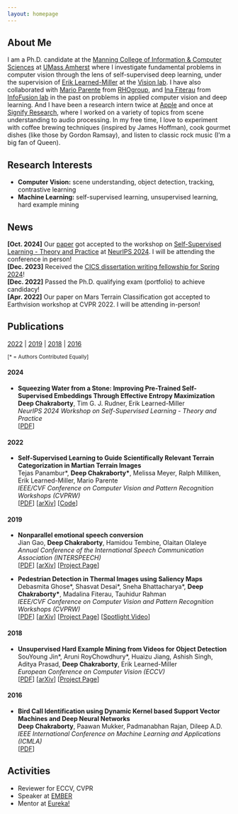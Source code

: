 ```yaml
---
layout: homepage
---
```


## About Me

I am a Ph.D. candidate at the [Manning College of Information & Computer Sciences](https://www.cics.umass.edu) at [UMass Amherst](https://www.umass.edu) where I investigate fundamental problems in computer vision through the lens of self-supervised deep learning, under the supervision of [Erik Learned-Miller](https://people.cs.umass.edu/~elm/index.html) at the [Vision lab](http://vis-www.cs.umass.edu). I have also collaborated with [Mario Parente](http://rhogroup.org/index.php/people/mario-parente) from [RHOgroup](http://rhogroup.org/index.php), and [Ina Fiterau](https://people.cs.umass.edu/~mfiterau/) from [InfoFusion lab](https://groups.cs.umass.edu/infofusion/home/) in the past on problems in applied computer vision and deep learning. And I have been a research intern twice at [Apple](https://www.apple.com/) and once at [Signify Research](https://www.signify.com/en-us), where I worked on a variety of topics from scene understanding to audio processing. In my free time, I love to experiment with coffee brewing techniques (inspired by James Hoffman), cook gourmet dishes (like those by Gordon Ramsay), and listen to classic rock music (I’m a big fan of Queen).

## Research Interests

- **Computer Vision:** scene understanding, object detection, tracking, contrastive learning
- **Machine Learning:** self-supervised learning, unsupervised learning, hard example mining

## News
**[Oct. 2024]** Our [paper](papers/chakraborty_2024_w.pdf) got accepted to the workshop on [Self-Supervised Learning - Theory and Practice](https://sslneurips2024.github.io/index.html) at 
                [NeurIPS 2024](https://neurips.cc/Conferences/2024). I will be attending the conference in person! <br>
**[Dec. 2023]** Received the [CICS dissertation writing fellowship for Spring 2024](https://www.cics.umass.edu/news/spring-2024-dissertation-writing-fellowships)! <br>
**[Dec. 2022]** Passed the Ph.D. qualifying exam (portfolio) to achieve candidacy! <br>
**[Apr. 2022]** Our paper on Mars Terrain Classification got accepted to Earthvision workshop at CVPR 2022. I will be attending in-person! <br>
<!-- **[Jan. 2022]** Started working at the RHOgroup on computer vision for Mars rover images. <br> -->
<!-- **[Jun. 2021]** Started 2nd summer internship at Apple working on neural architecture search. <br> -->
<!-- **[Jul. 2020]** Attending CIFAR Deep Learning & Reinforcement Learning summer school. <br> -->
<!-- **[Jun. 2020]** Started summer internship at Apple working on object detection and scene graph generation. <br> -->

## Publications

[2022](#2022) \| [2019](#2019) \| [2018](#2018) \| [2016](#2016)

<sup>[\* = Authors Contributed Equally]</sup>

#### 2024

- **Squeezing Water from a Stone: Improving Pre-Trained Self-Supervised Embeddings Through Effective Entropy Maximization** <br>
**Deep Chakraborty**, Tim G. J. Rudner, Erik Learned-Miller <br>
*NeurIPS 2024 Workshop on Self-Supervised Learning - Theory and Practice* <br>
[[PDF](papers/chakraborty_2024_w.pdf)]

#### 2022

- **Self-Supervised Learning to Guide Scientifically Relevant Terrain Categorization in Martian Terrain Images** <br>
  Tejas Panambur\*, **Deep Chakraborty\***, Melissa Meyer, Ralph Milliken, Erik Learned-Miller, Mario Parente <br>
  *IEEE/CVF Conference on Computer Vision and Pattern Recognition Workshops (CVPRW)* <br>
  [[PDF](papers/panambur_2022.pdf)] [[arXiv](https://arxiv.org/abs/2204.09854)] [[Code](https://github.com/TejasPanambur/mastcam)]

#### 2019
- **Nonparallel emotional speech conversion** <br>
  Jian Gao, **Deep Chakraborty**, Hamidou Tembine, Olaitan Olaleye <br>
  *Annual Conference of the International Speech Communication Association (INTERSPEECH)* <br>
  [[PDF](papers/gao_2019.pdf)] [[arXiv](https://arxiv.org/abs/1811.01174)] [[Project Page](https://www.jian-gao.org/emovc)]

- **Pedestrian Detection in Thermal Images using Saliency Maps** <br>
  Debasmita Ghose\*, Shasvat Desai\*, Sneha Bhattacharya\*, **Deep Chakraborty\***, Madalina Fiterau, Tauhidur Rahman <br>
  *IEEE/CVF Conference on Computer Vision and Pattern Recognition Workshops (CVPRW)* <br>
  [[PDF](papers/ghose_2019.pdf)] [[arXiv](https://arxiv.org/abs/1904.06859)] [[Project Page](https://information-fusion-lab-umass.github.io/Salient-Pedestrian-Detection/)] [[Spotlight Video](https://youtu.be/Ohs6VUkdcQU)]

#### 2018

- **Unsupervised Hard Example Mining from Videos for Object Detection** <br>
  SouYoung Jin\*, Aruni RoyChowdhury\*, Huaizu Jiang, Ashish Singh, Aditya Prasad, **Deep Chakraborty**, Erik Learned-Miller <br>
  *European Conference on Computer Vision (ECCV)* <br>
  [[PDF](papers/jin_2018.pdf)] [[arXiv](https://arxiv.org/abs/1808.04285)] [[Project Page](http://vis-www.cs.umass.edu/unsupVideo/)]

#### 2016

- **Bird Call Identification using Dynamic Kernel based Support Vector Machines and Deep Neural Networks** <br>
  **Deep Chakraborty**, Paawan Mukker, Padmanabhan Rajan, Dileep A.D. <br>
  *IEEE International Conference on Machine Learning and Applications (ICMLA)* <br>
  [[PDF](papers/chakraborty_2016.pdf)]

<!-- [[PDF]()] [[Code]()] [[Project]()] -->

<!-- - **Mnemonics Training: Multi-Class Incremental Learning without Forgetting**
  <br>
  **Yaoyao Liu**, Yuting Su, An-An Liu, Bernt Schiele, Qianru Sun
  <br>
  IEEE Conference on Computer Vision and Pattern Recognition. **CVPR 2020**.
  <br>
  [[PDF](https://arxiv.org/pdf/2002.10211.pdf)] [[Code](https://github.com/yaoyao-liu/mnemonics)] <strong><i style="color:#e74d3c">Oral Presentation</i></strong>

- **Learning to Self-Train for Semi-Supervised Few-Shot Classification**
  <br>
  Xinzhe Li, Qianru Sun, **Yaoyao Liu**, Shibao Zheng, Qin Zhou, Tat-Seng Chua, Bernt Schiele
  <br>
  33rd Conference on Neural Information Processing Systems. **NeurIPS 2019**.
  <br>
  [[PDF](http://papers.nips.cc/paper/9216-learning-to-self-train-for-semi-supervised-few-shot-classification.pdf)] [[Code](https://github.com/xinzheli1217/learning-to-self-train)]

- **Meta-Transfer Learning for Few-Shot Learning**
  <br>
  Qianru Sun\*, **Yaoyao Liu\***, Tat-Seng Chua, Bernt Schiele
  <br>
  IEEE Conference on Computer Vision and Pattern Recognition. **CVPR 2019**.
  <br>
  [[PDF](http://openaccess.thecvf.com/content_CVPR_2019/papers/Sun_Meta-Transfer_Learning_for_Few-Shot_Learning_CVPR_2019_paper.pdf)] [[Code](https://github.com/yaoyao-liu/meta-transfer-learning)] [[Project](https://mtl.yyliu.net/)] -->

## Activities
- Reviewer for ECCV, CVPR
- Speaker at [EMBER](https://groups.cs.umass.edu/ember/)
- Mentor at [Eureka!](https://www.cns.umass.edu/outreach/eureka-umass-amherst)

<!-- - Conference Reviewers: NeurIPS 2020, CVPR 2020.
- Journal Reviewers: T-PAMI, IJCV. -->
